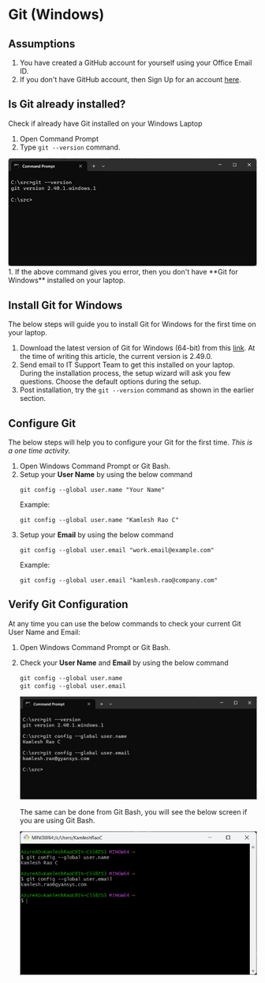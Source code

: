 # Git (Windows)

## Assumptions
1. You have created a GitHub account for yourself using your Office Email ID.  
1. If you don't have GitHub account, then Sign Up for an account [here](https://github.com/).

## Is Git already installed?
Check if already have Git installed on your Windows Laptop
1. Open Command Prompt
1. Type `git --version` command. 
<img src="../images/git-windows-check-version.png" alt="Check Git for Windows Version">
1. If the above command gives you error, then you don't have **Git for Windows** installed on your laptop.

## Install Git for Windows
The below steps will guide you to install Git for Windows for the first time on your laptop.   

1. Download the latest version of Git for Windows (64-bit) from this [link](https://git-scm.com/downloads/win).  At the time of writing this article, the current version is 2.49.0.
1. Send email to IT Support Team to get this installed on your laptop.  During the installation process, the setup wizard will ask you few questions.  Choose the default options during the setup.
1. Post installation, try the `git --version` command as shown in the earlier section.

## Configure Git
The below steps will help you to configure your Git for the first time. _This is a one time activity._

1. Open Windows Command Prompt or Git Bash.
1. Setup your **User Name** by using the below command
    ```
    git config --global user.name "Your Name"
    ```
    Example:
    ```
    git config --global user.name "Kamlesh Rao C"
    ```
1. Setup your **Email** by using the below command
    ```
    git config --global user.email "work.email@example.com"
    ```
    Example:
    ```
    git config --global user.email "kamlesh.rao@company.com"
    ```

## Verify Git Configuration
At any time you can use the below commands to check your current Git User Name and Email:

1. Open Windows Command Prompt or Git Bash.
1. Check your **User Name** and **Email** by using the below command
    ```
    git config --global user.name
    git config --global user.email
    ```
    <img src="../images/git-windows-username-password.png" alt="Check Git User Name and Email">

    The same can be done from Git Bash, you will see the below screen if you are using Git Bash.

    <img src="../images/gitbash-windows-username-password.png" alt="Check Git User Name and Email">
